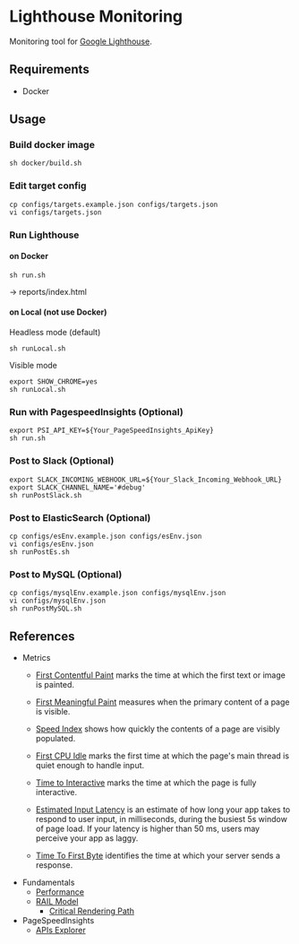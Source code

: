 # Lighthouse Monitoring

Monitoring tool for [Google Lighthouse](https://developers.google.com/web/tools/lighthouse/).

## Requirements
* Docker

## Usage

### Build docker image
```
sh docker/build.sh
```

### Edit target config
```
cp configs/targets.example.json configs/targets.json
vi configs/targets.json
```

### Run Lighthouse

#### on Docker
```
sh run.sh
```
-> reports/index.html

#### on Local (not use Docker)

Headless mode (default)
```
sh runLocal.sh
```

Visible mode
```
export SHOW_CHROME=yes
sh runLocal.sh
```

### Run with PagespeedInsights (Optional)
```
export PSI_API_KEY=${Your_PageSpeedInsights_ApiKey}
sh run.sh
```

### Post to Slack (Optional)
```
export SLACK_INCOMING_WEBHOOK_URL=${Your_Slack_Incoming_Webhook_URL}
export SLACK_CHANNEL_NAME='#debug'
sh runPostSlack.sh
```

### Post to ElasticSearch (Optional)
```
cp configs/esEnv.example.json configs/esEnv.json
vi configs/esEnv.json
sh runPostEs.sh
```

### Post to MySQL (Optional)
```
cp configs/mysqlEnv.example.json configs/mysqlEnv.json
vi configs/mysqlEnv.json
sh runPostMySQL.sh
```

## References
* Metrics
    * [First Contentful Paint](https://developers.google.com/web/tools/lighthouse/audits/first-contentful-paint)
    marks the time at which the first text or image is painted.

    * [First Meaningful Paint](https://developers.google.com/web/tools/lighthouse/audits/first-meaningful-paint)
    measures when the primary content of a page is visible.

    * [Speed Index](https://developers.google.com/web/tools/lighthouse/audits/speed-index)
    shows how quickly the contents of a page are visibly populated.

    * [First CPU Idle](https://developers.google.com/web/tools/lighthouse/audits/first-interactive)
    marks the first time at which the page's main thread is quiet enough to handle input.

    * [Time to Interactive](https://developers.google.com/web/tools/lighthouse/audits/consistently-interactive)
    marks the time at which the page is fully interactive. 

    * [Estimated Input Latency](https://developers.google.com/web/tools/lighthouse/audits/estimated-input-latency)
    is an estimate of how long your app takes to respond to user input, in milliseconds, during the busiest 5s window of page load. If your latency is higher than 50 ms, users may perceive your app as laggy.

    * [Time To First Byte](https://developers.google.com/web/tools/lighthouse/audits/ttfb)
    identifies the time at which your server sends a response.
* Fundamentals
    * [Performance](https://developers.google.com/web/fundamentals/performance/get-started/)
    * [RAIL Model](https://developers.google.com/web/fundamentals/performance/rail)
        * [Critical Rendering Path](https://developers.google.com/web/fundamentals/performance/critical-rendering-path/)
* PageSpeedInsights
    * [APIs Explorer](https://developers.google.com/apis-explorer/#p/pagespeedonline/v4/pagespeedonline.pagespeedapi.runpagespeed)
